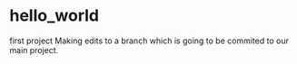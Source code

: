 # hello_world
first project 
Making edits to a branch which is going to be commited to our main project.
